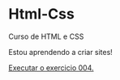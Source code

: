 # Html-Css
 Curso de HTML e CSS

 Estou aprendendo a criar sites!

<a href= "https://enzodev73.github.io/Html-Css/Exercicios/ex002/index.html"> Executar o exercicio  004.</a>